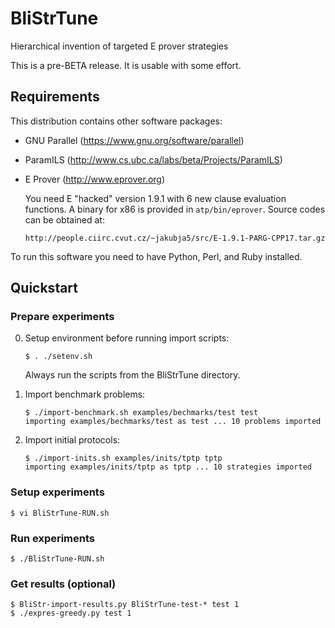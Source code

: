 # BliStrTune
Hierarchical invention of targeted  E prover strategies

This is a pre-BETA release.  It is usable with some effort.

## Requirements

This distribution contains other software packages:

* GNU Parallel (https://www.gnu.org/software/parallel)
* ParamILS (http://www.cs.ubc.ca/labs/beta/Projects/ParamILS)
* E Prover (http://www.eprover.org) 
   
   You need E "hacked" version 1.9.1 with 6 new clause evaluation functions.
   A binary for x86 is provided in `atp/bin/eprover`.  Source codes can be
   obtained at:
   
      http://people.ciirc.cvut.cz/~jakubja5/src/E-1.9.1-PARG-CPP17.tar.gz

To run this software you need to have Python, Perl, and Ruby installed.

## Quickstart

### Prepare experiments

0. Setup environment before running import scripts:
   
   ```
   $ . ./setenv.sh
   ```
   Always run the scripts from the BliStrTune directory.

1. Import benchmark problems:

   ```
   $ ./import-benchmark.sh examples/bechmarks/test test  
   importing examples/bechmarks/test as test ... 10 problems imported
   ```

2. Import initial protocols:

   ```
   $ ./import-inits.sh examples/inits/tptp tptp
   importing examples/inits/tptp as tptp ... 10 strategies imported
   ```

### Setup experiments

   ```
   $ vi BliStrTune-RUN.sh
   ```

### Run experiments

   ```
   $ ./BliStrTune-RUN.sh
   ```

### Get results (optional)
   
   ```
   $ BliStr-import-results.py BliStrTune-test-* test 1
   $ ./expres-greedy.py test 1
   ```

